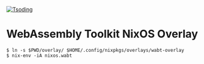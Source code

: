[![Tsoding](https://img.shields.io/badge/twitch.tv-tsoding-purple?logo=twitch&style=for-the-badge)](https://www.twitch.tv/tsoding)
# WebAssembly Toolkit NixOS Overlay

```console
$ ln -s $PWD/overlay/ $HOME/.config/nixpkgs/overlays/wabt-overlay
$ nix-env -iA nixos.wabt
```
